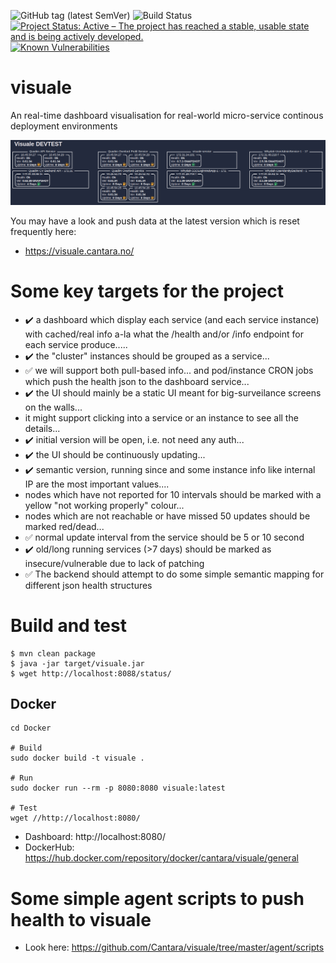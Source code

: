 ![GitHub tag (latest SemVer)](https://img.shields.io/github/v/tag/Cantara/visuale) ![Build Status](https://jenkins.quadim.ai/buildStatus/icon?job=visuale) [![Project Status: Active – The project has reached a stable, usable state and is being actively developed.](http://www.repostatus.org/badges/latest/active.svg)](http://www.repostatus.org/#active) [![Known Vulnerabilities](https://snyk.io/test/github/Cantara/visuale/badge.svg)](https://snyk.io/test/github/Cantara/visuale)

# visuale

An real-time dashboard visualisation for real-world micro-service continous deployment environments 

![A shapshot of an early ersion of the visuale dashboard](https://raw.githubusercontent.com/Cantara/visuale/master/doc/images/Visuale-in-action.png)

You may have a look and push data at the latest version which is reset frequently here:
* https://visuale.cantara.no/


# Some key targets for the project

- :heavy_check_mark: a dashboard which display each service (and each service instance) with cached/real info a-la what the /health and/or /info endpoint for each service produce.....   
- :heavy_check_mark: the "cluster" instances should be grouped as a service...   
- :white_check_mark: we will support both pull-based info... and pod/instance CRON jobs which push the health json to the dashboard service... 
- :heavy_check_mark: the UI should mainly be a static UI meant for big-surveilance screens on the walls...  
- it might support clicking into a service or an instance to see all the details...    
- :heavy_check_mark: initial version will be open, i.e. not need any auth... 
- :heavy_check_mark: the UI should be continuously updating...   
- :heavy_check_mark: semantic version, running since and some instance info like internal IP are the most important values....    
- nodes which have not reported for 10 intervals should be marked with a yellow "not working properly" colour...
- nodes which are not reachable or have missed 50 updates should be marked red/dead...  
- :white_check_mark: normal update interval from the service should be 5 or 10 second
- :heavy_check_mark: old/long running services (>7 days) should be marked as insecure/vulnerable due to lack of patching
- :white_check_mark: The backend should attempt to do some simple semantic mapping for different json health structures

# Build and test

```
$ mvn clean package
$ java -jar target/visuale.jar
$ wget http://localhost:8088/status/
```

## Docker
```
cd Docker

# Build
sudo docker build -t visuale .

# Run
sudo docker run --rm -p 8080:8080 visuale:latest

# Test
wget //http://localhost:8080/
```
* Dashboard: http://localhost:8080/
* DockerHub: https://hub.docker.com/repository/docker/cantara/visuale/general


# Some simple agent scripts to push health to visuale

* Look here:  https://github.com/Cantara/visuale/tree/master/agent/scripts
